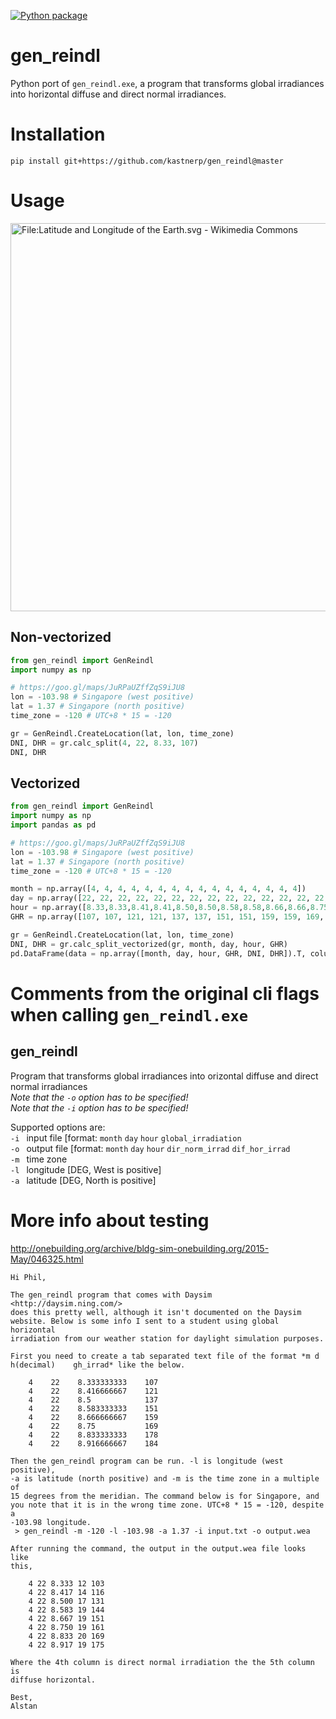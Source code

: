 [![Python package](https://github.com/kastnerp/gen_reindl/actions/workflows/python-package.yml/badge.svg)](https://github.com/kastnerp/gen_reindl/actions/workflows/python-package.yml)

# gen_reindl

 Python port of `gen_reindl.exe`, a program that transforms global irradiances into horizontal diffuse and direct normal irradiances.

# Installation

 `pip install git+https://github.com/kastnerp/gen_reindl@master`

# Usage



<img title="" src="https://upload.wikimedia.org/wikipedia/commons/thumb/6/62/Latitude_and_Longitude_of_the_Earth.svg/2560px-Latitude_and_Longitude_of_the_Earth.svg.png" alt="File:Latitude and Longitude of the Earth.svg - Wikimedia Commons" width="621">

## Non-vectorized

```python
from gen_reindl import GenReindl
import numpy as np

# https://goo.gl/maps/JuRPaUZffZqS9iJU8
lon = -103.98 # Singapore (west positive)
lat = 1.37 # Singapore (north positive)
time_zone = -120 # UTC+8 * 15 = -120

gr = GenReindl.CreateLocation(lat, lon, time_zone)
DNI, DHR = gr.calc_split(4, 22, 8.33, 107)
DNI, DHR 
```

## Vectorized

```python
from gen_reindl import GenReindl
import numpy as np
import pandas as pd

# https://goo.gl/maps/JuRPaUZffZqS9iJU8
lon = -103.98 # Singapore (west positive)
lat = 1.37 # Singapore (north positive)
time_zone = -120 # UTC+8 * 15 = -120

month = np.array([4, 4, 4, 4, 4, 4, 4, 4, 4, 4, 4, 4, 4, 4, 4, 4])
day = np.array([22, 22, 22, 22, 22, 22, 22, 22, 22, 22, 22, 22, 22, 22, 22, 22])
hour = np.array([8.33,8.33,8.41,8.41,8.50,8.50,8.58,8.58,8.66,8.66,8.75,8.75,8.83,8.83,8.91,8.91])
GHR = np.array([107, 107, 121, 121, 137, 137, 151, 151, 159, 159, 169, 169, 178, 178, 184, 184])

gr = GenReindl.CreateLocation(lat, lon, time_zone)
DNI, DHR = gr.calc_split_vectorized(gr, month, day, hour, GHR)
pd.DataFrame(data = np.array([month, day, hour, GHR, DNI, DHR]).T, columns = ['Month', 'Day', 'Hour', 'GHR', 'DNI', 'DHR'])
```

# Comments from the original cli flags when calling `gen_reindl.exe`

## gen_reindl

Program that transforms global irradiances into orizontal diffuse and direct normal irradiances  
_Note that the `-o` option has to be specified!_  
_Note that the `-i` option has to be specified!_  

Supported options are:  
``-i ``    input file [format: ``month`` ``day`` ``hour`` ``global_irradiation``  
``-o ``    output file [format: ``month`` ``day`` ``hour`` ``dir_norm_irrad`` ``dif_hor_irrad``  
``-m ``    time zone  
``-l ``    longitude [DEG, West is positive]  
``-a ``    latitude [DEG, North is positive]  

# More info about testing

http://onebuilding.org/archive/bldg-sim-onebuilding.org/2015-May/046325.html

```
Hi Phil,

The gen_reindl program that comes with Daysim <http://daysim.ning.com/>
does this pretty well, although it isn't documented on the Daysim
website. Below is some info I sent to a student using global horizontal
irradiation from our weather station for daylight simulation purposes.

First you need to create a tab separated text file of the format *m d
h(decimal)    gh_irrad* like the below.

    4    22    8.333333333    107
    4    22    8.416666667    121
    4    22    8.5            137
    4    22    8.583333333    151
    4    22    8.666666667    159
    4    22    8.75           169
    4    22    8.833333333    178
    4    22    8.916666667    184

Then the gen_reindl program can be run. -l is longitude (west positive),
-a is latitude (north positive) and -m is the time zone in a multiple of
15 degrees from the meridian. The command below is for Singapore, and
you note that it is in the wrong time zone. UTC+8 * 15 = -120, despite a
-103.98 longitude.
 > gen_reindl -m -120 -l -103.98 -a 1.37 -i input.txt -o output.wea

After running the command, the output in the output.wea file looks like
this,

    4 22 8.333 12 103
    4 22 8.417 14 116
    4 22 8.500 17 131
    4 22 8.583 19 144
    4 22 8.667 19 151
    4 22 8.750 19 161
    4 22 8.833 20 169
    4 22 8.917 19 175

Where the 4th column is direct normal irradiation the the 5th column is
diffuse horizontal.

Best,
Alstan
```
